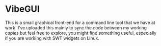 VibeGUI
=======

This is a small graphical front-end for a command line tool that we have at work.
I've uploaded this mainly to sync the code between my working copies but feel free to explore,
you might find something useful, especially if you are working with SWT widgets on Linux.


